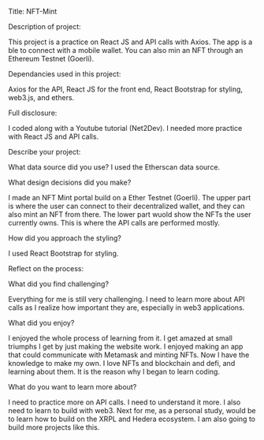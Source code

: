 Title: NFT-Mint

Description of project:

This project is a practice on React JS and API calls with Axios. 
The app is a ble to connect with a mobile wallet. You can also min an NFT through an Ethereum Testnet (Goerli).

Dependancies used in this project: 

Axios for the API, 
React JS for the front end, 
React Bootstrap for styling, 
web3.js, 
and ethers. 

Full disclosure: 

I coded along with a Youtube tutorial (Net2Dev). 
I needed more practice with React JS and API calls. 


Describe your project:

What data source did you use? 
I used the Etherscan data source.

What design decisions did you make?

I made an NFT Mint portal build on a Ether Testnet (Goerli). The upper part is where the user can connect to their decentralized wallet, and they can also mint an NFT from there. The lower part wuold show the NFTs the user currently owns. This is where the API calls are performed mostly. 

How did you approach the styling?

I used React Bootstrap for styling. 

Reflect on the process: 

What did you find challenging? 

Everything for me is still very challenging. I need to learn more about API calls as I realize how important they are, especially in web3 applications.

What did you enjoy? 

I enjoyed the whole process of learning from it. I get amazed at small triumphs I get by just making the website work. I enjoyed making an app that could communicate with Metamask and minting NFTs. Now I have the knowledge to make my own. I love NFTs and blockchain and defi, and learning about them. It is the reason why I began to learn coding.

What do you want to learn more about?

I need to practice more on API calls. I need to understand it more. I also need to learn to build with web3. Next for me, as a personal study, would be to learn how to build on the XRPL and Hedera ecosystem. I am also going to build more projects like this. 
